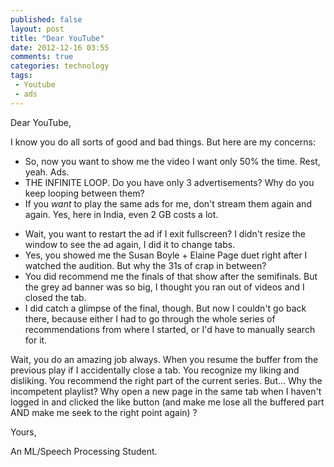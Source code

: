 ```yaml
---
published: false 
layout: post
title: "Dear YouTube"
date: 2012-12-16 03:55
comments: true
categories: technology 
tags:
 - Youtube 
 - ads
---
```


Dear YouTube,

I know you do all sorts of good and bad things. But here are my concerns:
* So, now you want to show me the video I want only 50% the time. Rest, yeah. Ads.
* THE INFINITE LOOP. Do you have only 3 advertisements? Why do you keep looping between them?
* If you _want_ to play the same ads for me, don't stream them again and again. Yes, here in India, even 2 GB costs a lot.
<!-- more -->
* Wait, you want to restart the ad if I exit fullscreen? I didn't resize the window to see the ad again, I did it to change tabs.
* Yes, you showed me the Susan Boyle + Elaine Page duet right after I watched the audition. But why the 31s of crap in between?
* You did recommend me the finals of that show after the semifinals. But the grey ad banner was so big, I thought you ran out of videos and I closed the tab.
* I did catch a glimpse of the final, though. But now I couldn't go back there, because either I had to go through the whole series of recommendations from where I started, or I'd have to manually search for it.

Wait, you do an amazing job always. When you resume the buffer from the previous play
if I accidentally close a tab. You recognize my liking and disliking. You recommend
the right part of the current series. But... Why the incompetent playlist? Why open a new
page in the same tab when I haven't logged in and clicked the like button (and make me
lose all the buffered part AND make me seek to the right point again) ?

Yours,

An ML/Speech Processing Student.
